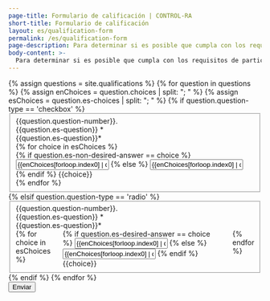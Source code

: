 ```yaml
---
page-title: Formulario de calificación | CONTROL-RA
short-title: Formulario de calificación
layout: es/qualification-form
permalink: /es/qualification-form
page-description: Para determinar si es posible que cumpla con los requisitos de participación en el estudio CONTROL-RA, le solicitamos que responda las siguientes preguntas con la mayor precisión posible. La realización de este proceso de preselección no debería llevarle más de cinco minutos. Si pasa las preguntas de preselección, tendrá la oportunidad de reenviar su información de contacto a un centro de investigación clínica que le quede cerca. El centro se comunicará con usted para hacerle más preguntas y, posiblemente, programar una cita de selección.
body-content: >-
  Para determinar si es posible que cumpla con los requisitos de participación en el estudio CONTROL-RA, le solicitamos que responda las siguientes preguntas con la mayor precisión posible. La realización de este proceso de preselección no debería llevarle más de cinco minutos. Si pasa las preguntas de preselección, tendrá la oportunidad de reenviar su información de contacto a un centro de investigación clínica que le quede cerca. El centro se comunicará con usted para hacerle más preguntas y, posiblemente, programar una cita de selección.
---
```


<form class="webform-client-form webform-client-form-3" enctype="multipart/form-data"  action="/qualification-form" method="post" id="webform-client-form-3" accept-charset="UTF-8">
    {% assign questions = site.qualifications %}
    {% for question in questions %}
        {% assign enChoices = question.choices | split: "; " %}
        {% assign esChoices = question.es-choices | split: "; " %}
        {% if question.question-type == 'checkbox' %}
        <fieldset class="webform-component-fieldset form-wrapper clearfix">
            <div class="qnumber">{{question.question-number}}.</div>
            <div class="fieldset-legend">{{question.es-question}} <span class="form-required" title="This field is required.">*</span></div>
            <div class="fieldset-wrapper">
                <div class="form-item webform-component webform-component-{{question.question-type}}es" id="{{question.question | slugify}}">
                <label class="element-invisible" for="{{question.question | slugify}}">{{question.es-question}}<span class="form-required" title="This field is required.">*</span></label>
                    <div class="form-{{question.question-type}}es question-group" title="{{question.question}}">
                    {% for choice in esChoices %}
                        <div class="form-item form-type-{{question.question-type}}">
                            {% if question.es-non-desired-answer == choice %}
                                <input type="{{question.question-type}}" id="{{question.question | slugify}}-{{choice | slugify}}" name="{{question.question | slugify}}" value="{{enChoices[forloop.index0] | downcase}}" class="form-{{question.question-type}} non-desired-answer" />
                            {% else %}
                                <input type="{{question.question-type}}" id="{{question.question | slugify}}-{{choice | slugify}}" name="{{question.question | slugify}}" value="{{enChoices[forloop.index0] | downcase}}" class="form-{{question.question-type}}" />
                            {% endif %}
                            <label class="option" for="{{question.question | slugify}}-{{choice | slugify}}">{{choice}}</label>
                        </div>
                    {% endfor %}
                    </div>
                </div>
            </div>
        </fieldset>
        {% elsif question.question-type == 'radio' %}
        <fieldset class="webform-component-fieldset form-wrapper clearfix">
            <div class="qnumber">{{question.question-number}}.</div>
            <div class="fieldset-legend">{{question.es-question}} <span class="form-required" title="This field is required.">*</span></div>
            <div class="fieldset-wrapper">
                <div class="form-item webform-component webform-component-{{question.question-type}}s" id="{{question.question | slugify}}">
                    <label class="element-invisible" for="{{question.question | slugify}}">{{question.es-question}}<span class="form-required" title="This field is required.">*</span></label>
                    <div class="form-{{question.question-type}}s question-group" title="{{question.question}}" style="display:flex; gap:1.5rem;">
                        {% for choice in esChoices %}
                        <div class="form-item form-type-{{question.question-type}}">
                            {% if question.es-desired-answer == choice %}
                                <input type="{{question.question-type}}" id="{{question.question | slugify}}-{{choice | slugify}}" name="{{question.question | slugify}}" value="{{enChoices[forloop.index0] | downcase}}" class="form-{{question.question-type}} desired-answer" />
                            {% else %}
                                <input type="{{question.question-type}}" id="{{question.question | slugify}}-{{choice | slugify}}" name="{{question.question | slugify}}" value="{{enChoices[forloop.index0] | downcase}}" class="form-{{question.question-type}}" />
                            {% endif %}
                            <label class="option" for="{{question.question | slugify}}-{{choice | slugify}}">{{choice}}</label>
                        </div>
                        {% endfor %}                     
                    </div>
                </div>
            </div>
        </fieldset>
        {% endif %}
    {% endfor %}
    <div class="form-actions form-wrapper" id="edit-actions">
        <input type="submit" id="edit-submit" name="op" value="Enviar" class="form-submit" style="background-color: {{site.data.theme.linkcolor}};"/>
    </div>
</form>